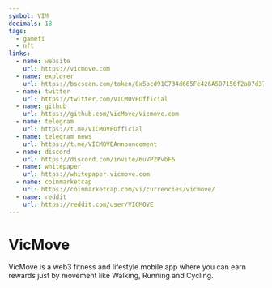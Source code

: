 ```yaml
---
symbol: VIM
decimals: 18
tags:
  - gamefi
  - nft
links:
  - name: website
    url: https://vicmove.com
  - name: explorer
    url: https://bscscan.com/token/0x5bcd91C734d665Fe426A5D7156f2aD7d37b76e30
  - name: twitter
    url: https://twitter.com/VICMOVEOfficial
  - name: github
    url: https://github.com/VicMove/Vicmove.com
  - name: telegram
    url: https://t.me/VICMOVEOfficial
  - name: telegram_news
    url: https://t.me/VICMOVEAnnouncement
  - name: discord
    url: https://discord.com/invite/6uVPZPvbF5
  - name: whitepaper
    url: https://whitepaper.vicmove.com
  - name: coinmarketcap
    url: https://coinmarketcap.com/vi/currencies/vicmove/
  - name: reddit
    url: https://reddit.com/user/VICMOVE
---
```


# VicMove

VicMove is a web3 fitness and lifestyle mobile app where you can earn rewards just by movement like Walking, Running and Cycling.
